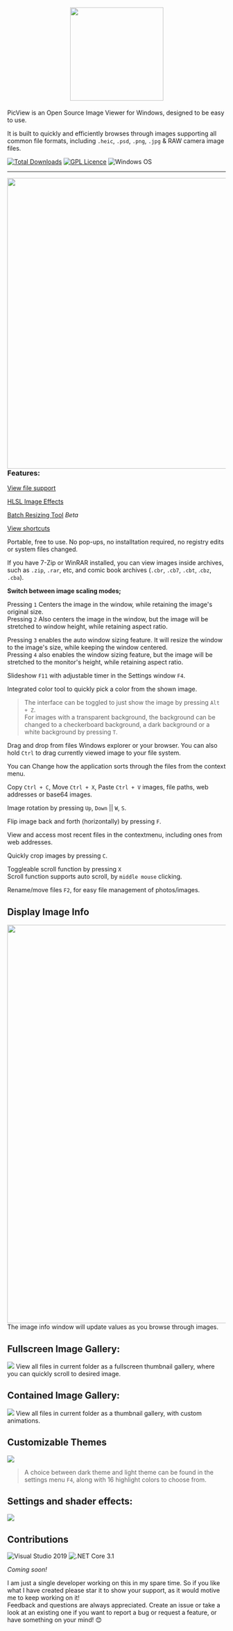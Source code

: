 <h1 align="center">
<img src="https://picview.app/wp-content/uploads/2020/07/Rectangle-Image-Copy.png" height="215" />
  <br>
</h1>

PicView is an Open Source Image Viewer for Windows, designed to be easy to use. 

It is built to quickly and efficiently browses through images supporting all common file formats, including `.heic`, `.psd`, `.png`, `.jpg` & RAW camera image files.

[![Total Downloads](https://img.shields.io/github/downloads/Ruben2776/PicView/total?color=%23007ACC&label=downloads&style=for-the-badge)](https://github.com/Ruben2776/PicView/releases)
 [![GPL Licence](https://img.shields.io/badge/license-GPLv3-green.svg?maxAge=3600&style=for-the-badge)](https://github.com/Ruben2776/PicView/blob/master/LICENSE.txt)
![Windows OS](https://img.shields.io/badge/OS-Windows%207+-00adef.svg?maxAge=3600&style=for-the-badge)


---

<img src="https://i.imgur.com/cTgkhA1.png" align="left" height="670"/>


### Features:

[View file support](https://github.com/Ruben2776/PicView/wiki/File-support)


[HLSL Image Effects](https://github.com/Ruben2776/PicView/wiki/HLSL-Image-Effects)


[Batch Resizing Tool](https://github.com/Ruben2776/PicView/wiki/Batch-Resizing-Tool) _Beta_


[View shortcuts](https://github.com/Ruben2776/PicView/wiki/Keyboard-and-mouse-shortcuts)


Portable, free to use. No pop-ups, no installtation required, no registry edits or system files changed.


If you have 7-Zip or WinRAR installed, you can view images inside archives, such as `.zip`, `.rar`, etc, and comic book archives (`.cbr`, `.cb7`, `.cbt`, .`cbz`, `.cba`).


**Switch between image scaling modes;** 

Pressing `1` Centers the image in the window, while retaining the image's original size. <br> Pressing `2` Also centers the image in the window, but the image will be stretched to window height, while retaining aspect ratio. 

Pressing `3` enables the auto window sizing feature. It will resize the window to the image's size, while keeping the window centered.<br> Pressing `4` also enables the window sizing feature, but the image will be stretched to the monitor's height, while retaining aspect ratio. 

Slideshow `F11` with adjustable timer in the Settings window `F4`.

Integrated color tool to quickly pick a color from the shown image.

 > The interface can be toggled to just show the image by pressing `Alt + Z`. <br> For images with a transparent background, the background can be changed to a checkerboard background, a dark background or a white background by pressing `T`.

Drag and drop from files Windows explorer or your browser. You can also hold `Ctrl` to drag currently viewed image to your file system.


You can Change how the application sorts through the files from the context menu.


Copy `Ctrl + C`, Move `Ctrl + X`, Paste `Ctrl + V` images, file paths, web addresses or base64 images.


Image rotation by pressing `Up`, `Down` || `W`, `S`.


Flip image back and forth (horizontally) by pressing `F`.


View and access most recent files in the contextmenu, including ones from web addresses.


Quickly crop images by pressing `C`.


Toggleable scroll function by pressing `X` <br>
Scroll function supports auto scroll, by `middle mouse` clicking.


Rename/move files `F2`, for easy file management of photos/images.

<h2>Display Image Info</h2>

<img src="https://i.imgur.com/IK3qgB4.png" width="918"/>
The image info window will update values as you browse through images.
 
<h2>Fullscreen Image Gallery:</h2>
<img src="https://i.imgur.com/gtbdzcP.jpg"/>
View all files in current folder as a fullscreen thumbnail gallery, where you can quickly scroll to desired image.

<h2>Contained Image Gallery:</h2>
<img src="https://i.imgur.com/Wdzk4oI.png"/>
View all files in current folder as a thumbnail gallery, with custom animations.
 
<h2>Customizable Themes</h2>
<img src="https://i.imgur.com/bBzLcI9.png"/>

 > A choice between dark theme and light theme can be found in the settings menu `F4`, along with 16 highlight colors to choose from. 

<h2>Settings and shader effects:</h2>
<img src="https://i.imgur.com/3sUlj1S.png"/>


## Contributions
![Visual Studio 2019](https://img.shields.io/badge/IDE-Visual%20Studio%202019-964ad4.svg?maxAge=3600)
![.NET Core 3.1](https://img.shields.io/badge/.NET-Core%203.1-lightgrey.svg?maxAge=3600)

_Coming soon!_

I am just a single developer working on this in my spare time. So if you like what I have created please star it to show your support, as it would motive me to keep working on it! <br>
Feedback and questions are always appreciated. Create an issue or take a look at an existing one if you want to report a bug or request a feature, or have something on your mind! 😊
